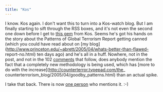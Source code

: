 ```yaml
---
title: "Kos"
---
```

I know. Kos again. I don't want this to turn into a Kos-watch blog. But I am
finally starting to sift through the RSS boxes, and it's not even the second
one down before I get to [this
gem](http://www.dailykos.com/storyonly/2005/4/27/11456/3671) from Kos. Seems
he's got his hands on the story about the Patterns of Global Terrorism Report
getting canned (which you could have read about on [my
blog](http://www.princeton.edu/~abrett/2005/04/whats-better-than-flawed-
report-no.html) ten days ago) and he's all in a huff. Nowhere, not in the
post, and not in the 102
[comments](http://www.dailykos.com/story/2005/4/27/11456/3671) that follow,
does anybody mention the fact that a completely new methodology is being used,
which has [more to do with the increase](http://counterterror.typepad.com/the_
counterterrorism_blog/2005/04/goodby_patterns.html) than an actual spike.

  
I take that back. There is now [one
person](http://www.dailykos.com/comments/2005/4/27/11456/3671/102#102) who
mentions it. :-)

